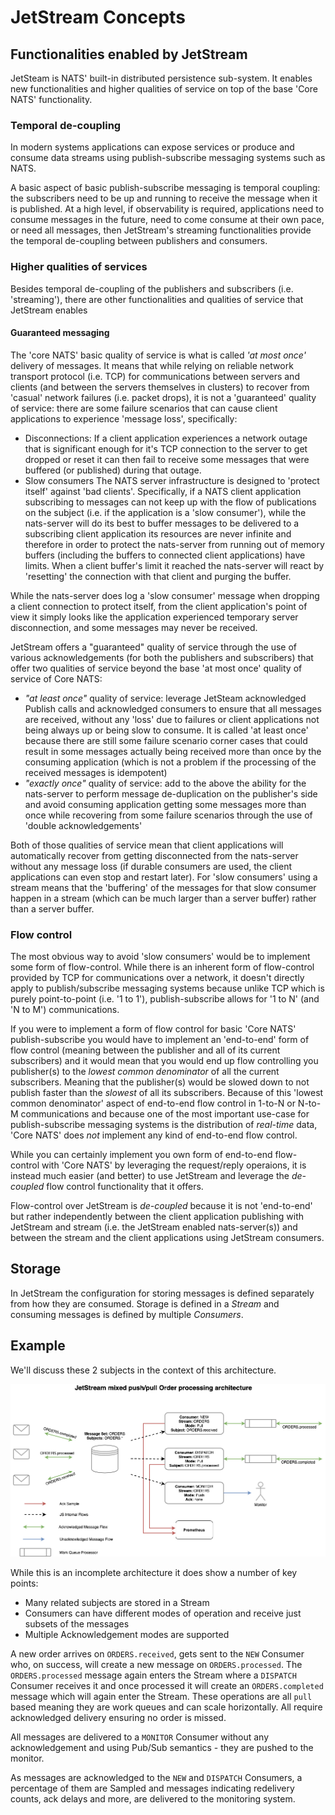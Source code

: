 # JetStream Concepts

## Functionalities enabled by JetStream

JetSteam is NATS' built-in distributed persistence sub-system. It enables new functionalities and higher qualities of service on top of the base 'Core NATS' functionality.

### Temporal de-coupling

In modern systems applications can expose services or produce and consume data streams using publish-subscribe messaging systems such as NATS.

A basic aspect of basic publish-subscribe messaging is temporal coupling: the subscribers need to be up and running to receive the message when it is published. At a high level, if observability is required, applications need to consume messages in the future, need to come consume at their own pace, or need all messages, then JetStream's streaming functionalities provide the temporal de-coupling between publishers and consumers.

### Higher qualities of services

Besides temporal de-coupling of the publishers and subscribers (i.e. 'streaming'), there are other functionalities and qualities of service that JetStream enables

#### Guaranteed messaging

The 'core NATS' basic quality of service is what is called *'at most once'* delivery of messages. It means that while relying on reliable network transport protocol (i.e. TCP) for communications between servers and clients (and between the servers themselves in clusters) to recover from 'casual' network failures (i.e. packet drops), it is not a 'guaranteed' quality of service: there are some failure scenarios that can cause client applications to experience 'message loss', specifically:
* Disconnections:
If a client application experiences a network outage that is significant enough for it's TCP connection to the server to get dropped or reset it can then fail to receive some messages that were buffered (or published) during that outage.
* Slow consumers
The NATS server infrastructure is designed to 'protect itself' against 'bad clients'. Specifically, if a NATS client application subscribing to messages can not keep up with the flow of publications on the subject (i.e. if the application is a 'slow consumer'), while the nats-server will do its best to buffer messages to be delivered to a subscribing client application its resources are never infinite and therefore in order to protect the nats-server from running out of memory buffers (including the buffers to connected client applications) have limits. When a client buffer's limit it reached the nats-server will react by 'resetting' the connection with that client and purging the buffer.

While the nats-server does log a 'slow consumer' message when dropping a client connection to protect itself, from the client application's point of view it simply looks like the application experienced temporary server disconnection, and some messages may never be received.

JetStream offers a "guaranteed" quality of service through the use of various acknowledgements (for both the publishers and subscribers) that offer two qualities of service beyond the base 'at most once' quality of service of Core NATS:
* *"at least once"* quality of service: leverage JetSteam acknowledged Publish calls and acknowledged consumers to ensure that all messages are received, without any 'loss' due to failures or client applications not being always up or being slow to consume. It is called 'at least once' because there are still some failure scenario corner cases that could result in some messages actually being received more than once by the consuming application (which is not a problem if the processing of the received messages is idempotent) 
* *"exactly once"* quality of service: add to the above the ability for the nats-server to perform message de-duplication on the publisher's side and avoid consuming application getting some messages more than once while recovering from some failure scenarios through the use of 'double acknowledgements'

Both of those qualities of service mean that client applications will automatically recover from getting disconnected from the nats-server without any message loss (if durable consumers are used, the client applications can even stop and restart later). For 'slow consumers' using a stream means that the 'buffering' of the messages for that slow consumer happen in a stream (which can be much larger than a server buffer) rather than a server buffer.

### Flow control

The most obvious way to avoid 'slow consumers' would be to implement some form of flow-control. While there is an inherent form of flow-control provided by TCP for communications over a network, it doesn't directly apply to publish/subscribe messaging systems because unlike TCP which is purely point-to-point (i.e. '1 to 1'), publish-subscribe allows for '1 to N' (and 'N to M') communications. 

If you were to implement a form of flow control for basic 'Core NATS' publish-subscribe you would have to implement an 'end-to-end' form of flow control (meaning between the publisher and all of its current subscribers) and it would mean that you would end up flow controlling you publisher(s) to the _lowest common denominator_ of all the current subscribers. Meaning that the publisher(s) would be slowed down to not publish faster than the _slowest_ of all its subscribers.
Because of this 'lowest common denominator' aspect of end-to-end flow control in 1-to-N or N-to-M communications and because one of the most important use-case for publish-subscribe messaging systems is the distribution of *real-time* data, 'Core NATS' does _not_ implement any kind of end-to-end flow control.

While you can certainly implement you own form of end-to-end flow-control with 'Core NATS' by leveraging the request/reply operaions, it is instead much easier (and better) to use JetStream and leverage the *de-coupled* flow control functionality that it offers.

Flow-control over JetStream is *de-coupled* because it is not 'end-to-end' but rather independently between the client application publishing with JetStream and stream (i.e. the JetStream enabled nats-server(s)) and between the stream and the client applications using JetStream consumers.

## Storage
In JetStream the configuration for storing messages is defined separately from how they are consumed. Storage is defined in a _Stream_ and consuming messages is defined by multiple _Consumers_.

## Example
We'll discuss these 2 subjects in the context of this architecture.

![Orders](../../.gitbook/assets/streams-and-consumers-75p.png)

While this is an incomplete architecture it does show a number of key points:

* Many related subjects are stored in a Stream
* Consumers can have different modes of operation and receive just subsets of the messages
* Multiple Acknowledgement modes are supported

A new order arrives on `ORDERS.received`, gets sent to the `NEW` Consumer who, on success, will create a new message on `ORDERS.processed`. The `ORDERS.processed` message again enters the Stream where a `DISPATCH` Consumer receives it and once processed it will create an `ORDERS.completed` message which will again enter the Stream. These operations are all `pull` based meaning they are work queues and can scale horizontally. All require acknowledged delivery ensuring no order is missed.

All messages are delivered to a `MONITOR` Consumer without any acknowledgement and using Pub/Sub semantics - they are pushed to the monitor.

As messages are acknowledged to the `NEW` and `DISPATCH` Consumers, a percentage of them are Sampled and messages indicating redelivery counts, ack delays and more, are delivered to the monitoring system.

